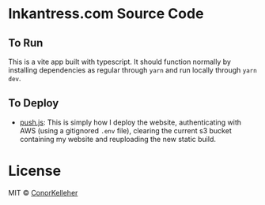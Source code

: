 # Inkantress.com Source Code

## To Run

This is a vite app built with typescript. It should function normally by installing dependencies as regular through `yarn` and run locally through `yarn dev`.

## To Deploy

- [push.js](https://github.com/ConorKelleher/inkantress.com/blob/main/push.js): This is simply how I deploy the website, authenticating with AWS (using a gitignored `.env` file), clearing the current s3 bucket containing my website and reuploading the new static build.

# License

MIT © [ConorKelleher](https://github/com/ConorKelleher)
